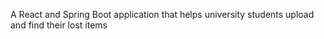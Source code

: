 A React and Spring Boot application that helps university students upload and find their lost items
